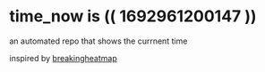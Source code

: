 # time_now is (( 1692961200147 ))

an automated repo that shows the currnent time

inspired by [breakingheatmap](https://github.com/breakingheatmap/breakingheatmap)